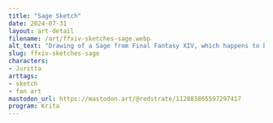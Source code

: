 ```yaml
---
title: "Sage Sketch"
date: 2024-07-31
layout: art-detail
filename: /art/ffxiv-sketches-sage.webp
alt_text: "Drawing of a Sage from Final Fantasy XIV, which happens to be a female Viera with short hair tied in a ponytail. She's dressed in a white robe (although the entire picture is black & white) with long sleeves, and a sash tied around her waist. Complete with a complete, she's holding her elbow and she's healing or something."
slug: ffxiv-sketches-sage
characters:
- Juritta
arttags:
- sketch
- fan art
mastodon_url: https://mastodon.art/@redstrate/112883865597297417
program: Krita
---
```

